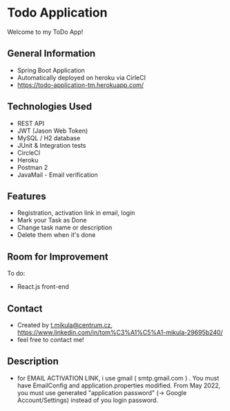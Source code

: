 # Todo Application
Welcome to my ToDo App!

## General Information
- Spring Boot Application
- Automatically deployed on heroku via CirleCI
- https://todo-application-tm.herokuapp.com/


## Technologies Used
- REST API
- JWT (Jason Web Token)
- MySQL / H2 database
- JUnit & Integration tests
- CircleCI
- Heroku
- Postman 2
- JavaMail - Email verification

## Features
- Registration, activation link in email, login
- Mark your Task as Done
- Change task name or description
- Delete them when it's done

## Room for Improvement
To do:
- React.js front-end

## Contact
- Created by t.mikula@centrum.cz,
  https://www.linkedin.com/in/tom%C3%A1%C5%A1-mikula-29695b240/
- feel free to contact me!


## Description
- for EMAIL ACTIVATION LINK, i use gmail ( smtp.gmail.com ) . You must have EmailConfig and application.properties modified. 
  From May 2022, you must use generated "application password" (-> Google Account/Settings) instead of you login password.